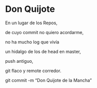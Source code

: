 # Don Quijote
En un lugar de los Repos,

de cuyo commit no quiero acordarme,

no ha mucho log que vivía

un hidalgo de los de head en master,

push antiguo,

git flaco y remote corredor.

git commit -m “Don Quijote de la Mancha”